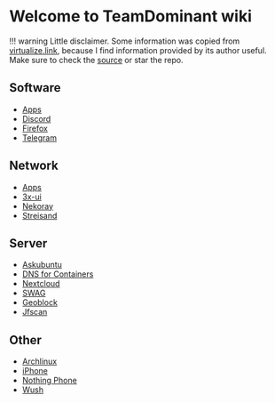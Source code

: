 # Welcome to TeamDominant wiki

!!! warning
    Little disclaimer. Some information was copied from [virtualize.link](https://virtualize.link/), because I find information provided by its author useful. Make sure to check the [source](https://github.com/quietsy/advanced-configurations) or star the repo.

## Software

- [Apps](apps.md)
- [Discord](discord.md)
- [Firefox](firefox.md)
- [Telegram](telegram.md)

## Network

- [Apps](network.md)
- [3x-ui](3x-ui.md)
- [Nekoray](nekoray.md)
- [Streisand](streisand.md)

## Server

- [Askubuntu](askubuntu.md)
- [DNS for Containers](containers-dns.md)
- [Nextcloud](nextcloud.md)
- [SWAG](secure.md)
- [Geoblock](geoblock.md)
- [Jfscan](jfscan.md)

## Other

- [Archlinux](arch.md)
- [iPhone](iphone.md)
- [Nothing Phone](nothing.md) 
- [Wush](wush.md)